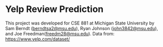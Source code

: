 # Yelp Review Prediction

This project was developed for CSE 881 at Michigan State University by Sam Berndt (berndtsa2@msu.edu), Ryan Johnson (john3842@msu.edu), and Joe Freedman(freedm28@msu.edu). Data from: https://www.yelp.com/dataset/
